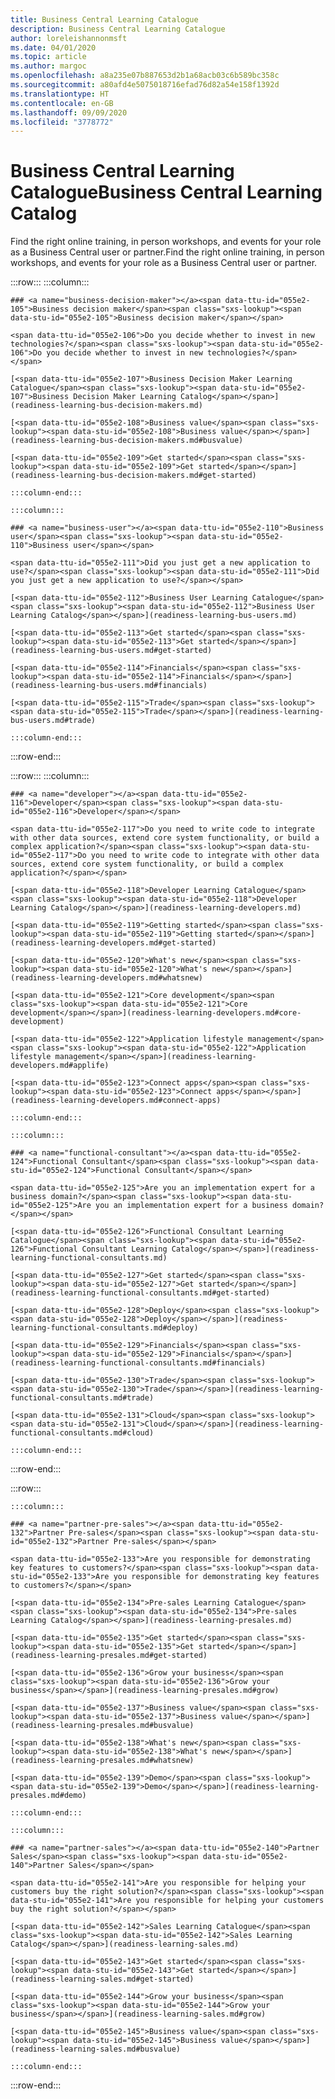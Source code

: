 ```yaml
---
title: Business Central Learning Catalogue
description: Business Central Learning Catalogue
author: loreleishannonmsft
ms.date: 04/01/2020
ms.topic: article
ms.author: margoc
ms.openlocfilehash: a8a235e07b887653d2b1a68acb03c6b589bc358c
ms.sourcegitcommit: a80afd4e5075018716efad76d82a54e158f1392d
ms.translationtype: HT
ms.contentlocale: en-GB
ms.lasthandoff: 09/09/2020
ms.locfileid: "3778772"
---
```

# <a name="business-central-learning-catalog"></a><span data-ttu-id="055e2-103">Business Central Learning Catalogue</span><span class="sxs-lookup"><span data-stu-id="055e2-103">Business Central Learning Catalog</span></span>
<span data-ttu-id="055e2-104">Find the right online training, in person workshops, and events for your role as a Business Central user or partner.</span><span class="sxs-lookup"><span data-stu-id="055e2-104">Find the right online training, in person workshops, and events for your role as a Business Central user or partner.</span></span>

:::row:::
    :::column:::

    ### <a name="business-decision-maker"></a><span data-ttu-id="055e2-105">Business decision maker</span><span class="sxs-lookup"><span data-stu-id="055e2-105">Business decision maker</span></span>

    <span data-ttu-id="055e2-106">Do you decide whether to invest in new technologies?</span><span class="sxs-lookup"><span data-stu-id="055e2-106">Do you decide whether to invest in new technologies?</span></span> 

    [<span data-ttu-id="055e2-107">Business Decision Maker Learning Catalogue</span><span class="sxs-lookup"><span data-stu-id="055e2-107">Business Decision Maker Learning Catalog</span></span>](readiness-learning-bus-decision-makers.md)

    [<span data-ttu-id="055e2-108">Business value</span><span class="sxs-lookup"><span data-stu-id="055e2-108">Business value</span></span>](readiness-learning-bus-decision-makers.md#busvalue)

    [<span data-ttu-id="055e2-109">Get started</span><span class="sxs-lookup"><span data-stu-id="055e2-109">Get started</span></span>](readiness-learning-bus-decision-makers.md#get-started)

    :::column-end:::

    :::column:::

    ### <a name="business-user"></a><span data-ttu-id="055e2-110">Business user</span><span class="sxs-lookup"><span data-stu-id="055e2-110">Business user</span></span>

    <span data-ttu-id="055e2-111">Did you just get a new application to use?</span><span class="sxs-lookup"><span data-stu-id="055e2-111">Did you just get a new application to use?</span></span> 

    [<span data-ttu-id="055e2-112">Business User Learning Catalogue</span><span class="sxs-lookup"><span data-stu-id="055e2-112">Business User Learning Catalog</span></span>](readiness-learning-bus-users.md)

    [<span data-ttu-id="055e2-113">Get started</span><span class="sxs-lookup"><span data-stu-id="055e2-113">Get started</span></span>](readiness-learning-bus-users.md#get-started)

    [<span data-ttu-id="055e2-114">Financials</span><span class="sxs-lookup"><span data-stu-id="055e2-114">Financials</span></span>](readiness-learning-bus-users.md#financials)

    [<span data-ttu-id="055e2-115">Trade</span><span class="sxs-lookup"><span data-stu-id="055e2-115">Trade</span></span>](readiness-learning-bus-users.md#trade)

    :::column-end:::

:::row-end:::

:::row:::
    :::column:::

    ### <a name="developer"></a><span data-ttu-id="055e2-116">Developer</span><span class="sxs-lookup"><span data-stu-id="055e2-116">Developer</span></span>

    <span data-ttu-id="055e2-117">Do you need to write code to integrate with other data sources, extend core system functionality, or build a complex application?</span><span class="sxs-lookup"><span data-stu-id="055e2-117">Do you need to write code to integrate with other data sources, extend core system functionality, or build a complex application?</span></span>

    [<span data-ttu-id="055e2-118">Developer Learning Catalogue</span><span class="sxs-lookup"><span data-stu-id="055e2-118">Developer Learning Catalog</span></span>](readiness-learning-developers.md)

    [<span data-ttu-id="055e2-119">Getting started</span><span class="sxs-lookup"><span data-stu-id="055e2-119">Getting started</span></span>](readiness-learning-developers.md#get-started)

    [<span data-ttu-id="055e2-120">What's new</span><span class="sxs-lookup"><span data-stu-id="055e2-120">What's new</span></span>](readiness-learning-developers.md#whatsnew)

    [<span data-ttu-id="055e2-121">Core development</span><span class="sxs-lookup"><span data-stu-id="055e2-121">Core development</span></span>](readiness-learning-developers.md#core-development)

    [<span data-ttu-id="055e2-122">Application lifestyle management</span><span class="sxs-lookup"><span data-stu-id="055e2-122">Application lifestyle management</span></span>](readiness-learning-developers.md#applife)

    [<span data-ttu-id="055e2-123">Connect apps</span><span class="sxs-lookup"><span data-stu-id="055e2-123">Connect apps</span></span>](readiness-learning-developers.md#connect-apps)

    :::column-end:::

    :::column:::

    ### <a name="functional-consultant"></a><span data-ttu-id="055e2-124">Functional Consultant</span><span class="sxs-lookup"><span data-stu-id="055e2-124">Functional Consultant</span></span>
    
    <span data-ttu-id="055e2-125">Are you an implementation expert for a business domain?</span><span class="sxs-lookup"><span data-stu-id="055e2-125">Are you an implementation expert for a business domain?</span></span> 

    [<span data-ttu-id="055e2-126">Functional Consultant Learning Catalogue</span><span class="sxs-lookup"><span data-stu-id="055e2-126">Functional Consultant Learning Catalog</span></span>](readiness-learning-functional-consultants.md)

    [<span data-ttu-id="055e2-127">Get started</span><span class="sxs-lookup"><span data-stu-id="055e2-127">Get started</span></span>](readiness-learning-functional-consultants.md#get-started)

    [<span data-ttu-id="055e2-128">Deploy</span><span class="sxs-lookup"><span data-stu-id="055e2-128">Deploy</span></span>](readiness-learning-functional-consultants.md#deploy)

    [<span data-ttu-id="055e2-129">Financials</span><span class="sxs-lookup"><span data-stu-id="055e2-129">Financials</span></span>](readiness-learning-functional-consultants.md#financials)

    [<span data-ttu-id="055e2-130">Trade</span><span class="sxs-lookup"><span data-stu-id="055e2-130">Trade</span></span>](readiness-learning-functional-consultants.md#trade)

    [<span data-ttu-id="055e2-131">Cloud</span><span class="sxs-lookup"><span data-stu-id="055e2-131">Cloud</span></span>](readiness-learning-functional-consultants.md#cloud)

    :::column-end:::

:::row-end:::

:::row:::

    :::column:::

    ### <a name="partner-pre-sales"></a><span data-ttu-id="055e2-132">Partner Pre-sales</span><span class="sxs-lookup"><span data-stu-id="055e2-132">Partner Pre-sales</span></span>

    <span data-ttu-id="055e2-133">Are you responsible for demonstrating key features to customers?</span><span class="sxs-lookup"><span data-stu-id="055e2-133">Are you responsible for demonstrating key features to customers?</span></span> 

    [<span data-ttu-id="055e2-134">Pre-sales Learning Catalogue</span><span class="sxs-lookup"><span data-stu-id="055e2-134">Pre-sales Learning Catalog</span></span>](readiness-learning-presales.md)

    [<span data-ttu-id="055e2-135">Get started</span><span class="sxs-lookup"><span data-stu-id="055e2-135">Get started</span></span>](readiness-learning-presales.md#get-started)

    [<span data-ttu-id="055e2-136">Grow your business</span><span class="sxs-lookup"><span data-stu-id="055e2-136">Grow your business</span></span>](readiness-learning-presales.md#grow)

    [<span data-ttu-id="055e2-137">Business value</span><span class="sxs-lookup"><span data-stu-id="055e2-137">Business value</span></span>](readiness-learning-presales.md#busvalue)

    [<span data-ttu-id="055e2-138">What's new</span><span class="sxs-lookup"><span data-stu-id="055e2-138">What's new</span></span>](readiness-learning-presales.md#whatsnew)

    [<span data-ttu-id="055e2-139">Demo</span><span class="sxs-lookup"><span data-stu-id="055e2-139">Demo</span></span>](readiness-learning-presales.md#demo)

    :::column-end:::

    :::column:::

    ### <a name="partner-sales"></a><span data-ttu-id="055e2-140">Partner Sales</span><span class="sxs-lookup"><span data-stu-id="055e2-140">Partner Sales</span></span>

    <span data-ttu-id="055e2-141">Are you responsible for helping your customers buy the right solution?</span><span class="sxs-lookup"><span data-stu-id="055e2-141">Are you responsible for helping your customers buy the right solution?</span></span> 

    [<span data-ttu-id="055e2-142">Sales Learning Catalogue</span><span class="sxs-lookup"><span data-stu-id="055e2-142">Sales Learning Catalog</span></span>](readiness-learning-sales.md)

    [<span data-ttu-id="055e2-143">Get started</span><span class="sxs-lookup"><span data-stu-id="055e2-143">Get started</span></span>](readiness-learning-sales.md#get-started)

    [<span data-ttu-id="055e2-144">Grow your business</span><span class="sxs-lookup"><span data-stu-id="055e2-144">Grow your business</span></span>](readiness-learning-sales.md#grow)

    [<span data-ttu-id="055e2-145">Business value</span><span class="sxs-lookup"><span data-stu-id="055e2-145">Business value</span></span>](readiness-learning-sales.md#busvalue)

    :::column-end:::

:::row-end:::
